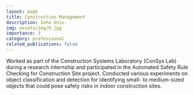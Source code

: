 ```yaml
---
layout: page
title: Construction Management
description: Inha Univ.
img: assets/img/9.jpg
importance: 3
category: professional
related_publications: false
---
```

<p>
  Worked as part of the Construction Systems Laboratory (ConSys Lab) during a research internship and participated in the Automated Safety Rule Checking for Construction Site project. Conducted various experiments on object classification and detection for identifying small- to medium-sized objects that could pose safety risks in indoor construction sites.
</p>
